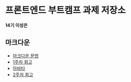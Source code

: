# 프론트엔드 부트캠프 과제 저장소

**14기 이성은**

## 마크다운

- [마크다운 문법](./src/md/markdown.md)
- [1주차 회고](./src/md/week1-retrospect.md)
- [아바타](./src/avatars/avatars.html)
- [2주차 회고](./src/md/week1-retrospect.md)
